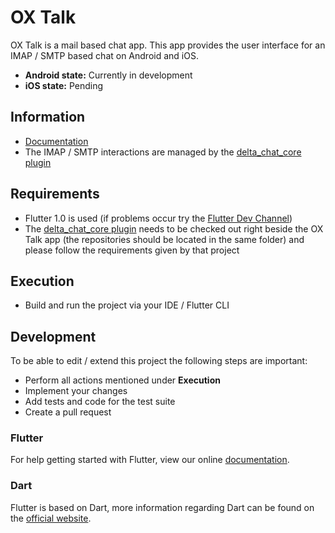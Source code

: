 # OX Talk

OX Talk is a mail based chat app. This app provides the user interface for an IMAP / SMTP based chat on Android and iOS.

- **Android state:** Currently in development
- **iOS state:** Pending

## Information
- [Documentation](https://confluence-public.open-xchange.com/display/COIPublic/OX+Talk+Mobile+App)
- The IMAP / SMTP interactions are managed by the [delta_chat_core plugin](https://github.com/open-xchange/flutter-deltachat-core)

## Requirements
- Flutter 1.0 is used (if problems occur try the [Flutter Dev Channel](https://github.com/flutter/flutter/wiki/Flutter-build-release-channels))
- The [delta_chat_core plugin](https://github.com/open-xchange/flutter-deltachat-core) needs to be checked out right beside the OX Talk app (the repositories should be located in the same folder) and please follow the requirements given by that project

## Execution
- Build and run the project via your IDE / Flutter CLI

## Development
To be able to edit / extend this project the following steps are important:

- Perform all actions mentioned under **Execution**
- Implement your changes
- Add tests and code for the test suite
- Create a pull request

### Flutter 

For help getting started with Flutter, view our online [documentation](https://flutter.io/).

### Dart

Flutter is based on Dart, more information regarding Dart can be found on the [official website](https://www.dartlang.org/).
